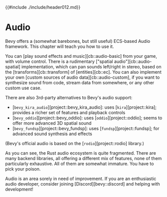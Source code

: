 {{#include ./include/header012.md}}

# Audio

Bevy offers a (somewhat barebones, but still useful) ECS-based Audio framework.
This chapter will teach you how to use it.

You can [play sound effects and music][cb::audio-basic] from your game, with
volume control. There is a rudimentary ["spatial audio"][cb::audio-spatial]
implementation, which can pan sounds left/right in stereo, based on the
[transforms][cb::transform] of [entities][cb::ec]. You can also implement your
own [custom sources of audio data][cb::audio-custom], if you want to synthesize
sound from code, stream data from somewhere, or any other custom use case.

There are also 3rd-party alternatives to Bevy's audio support:
 - [`bevy_kira_audio`][project::bevy_kira_audio]: uses [`kira`][project::kira]; provides a richer set of features and playback controls
 - [`bevy_oddio`][project::bevy_oddio]: uses [`oddio`][project::oddio]; seems to offer more advanced 3D spatial sound
 - [`bevy_fundsp`][project::bevy_fundsp]: uses [`fundsp`][project::fundsp]; for advanced sound synthesis and effects

(Bevy's official audio is based on the [`rodio`][project::rodio] library.)

As you can see, the Rust audio ecosystem is quite fragmented. There are
many backend libraries, all offering a different mix of features, none of
them particularly exhaustive. All of them are somewhat immature. You have
to pick your poison.

Audio is an area sorely in need of improvement. If you are an enthusiastic
audio developer, consider joining [Discord][bevy::discord] and helping
with development!
